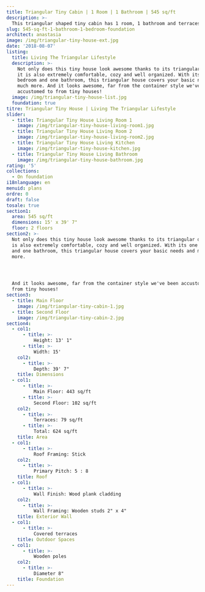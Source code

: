 ```yaml
---
title: Triangular Tiny Cabin | 1 Room | 1 Bathroom | 545 sq/ft
description: >-
  This triangular shaped tiny cabin has 1 room, 1 bathroom and terraces, for a total of 624 sq/ft, with 545 habitable sq/ft. It is built on wooden poles with a diameter of 8".
slug: 545-sq-ft-1-bathroom-1-bedroom-foundation
architect: anastasia
image: /img/triangular-tiny-house-ext.jpg
date: '2018-08-07'
listing:
  title: Living The Triangular Lifestyle
  description: >-
    Not only does this tiny house look awesome thanks to its triangular design,
    it is also extremely comfortable, cozy and well organized. With its one
    bedroom and one bathroom, this triangular house covers your basic needs and
    much more. And it looks awesome, far from the container style we've been 
    accustomed to from tiny houses!
  image: /img/triangular-tiny-house-list.jpg
  foundation: true
titre: Triangular Tiny House | Living The Triangular Lifestyle
slider:
  - title: Triangular Tiny House Living Room 1
    image: /img/triangular-tiny-house-living-room1.jpg
  - title: Triangular Tiny House Living Room 2
    image: /img/triangular-tiny-house-living-room2.jpg
  - title: Triangular Tiny House Living Kitchen
    image: /img/triangular-tiny-house-kitchen.jpg
  - title: Triangular Tiny House Living Bathroom
    image: /img/triangular-tiny-house-bathroom.jpg
rating: '5'
collections:
  - On foundation
i18nlanguage: en
menuid: plans
ordre: 0
draft: false
tosale: true
section1:
  area: 545 sq/ft
  dimensions: 15' x 39' 7"
  floor: 2 floors
section2: >-
  Not only does this tiny house look awesome thanks to its triangular design, it
  is also extremely comfortable, cozy and well organized. With its one bedroom
  and one bathroom, this triangular house covers your basic needs and much
  more. 




  And it looks awesome, far from the container style we've been accustomed to
  from tiny houses!
section3:
  - title: Main Floor
    image: /img/triangular-tiny-cabin-1.jpg
  - title: Second Floor
    image: /img/triangular-tiny-cabin-2.jpg
section4:
  - col1:
      - title: >-
          Height: 13' 1"
      - title: >-
          Width: 15'
    col2:
      - title: >-
          Depth: 39' 7"
    title: Dimensions
  - col1:
      - title: >-
          Main Floor: 443 sq/ft
      - title: >-
          Second Floor: 102 sq/ft
    col2:
      - title: >-
          Terraces: 79 sq/ft
      - title: >-
          Total: 624 sq/ft
    title: Area
  - col1:
      - title: >-
          Roof Framing: Stick
    col2:
      - title: >-
          Primary Pitch: 5 : 8
    title: Roof
  - col1:
      - title: >-
          Wall Finish: Wood plank cladding
    col2:
      - title: >-
          Wall Framing: Wooden studs 2" x 4"
    title: Exterior Wall 
  - col1:
      - title: >-
          Covered terraces
    title: Outdoor Spaces
  - col1:
      - title: >-
          Wooden poles
    col2:
      - title: >- 
          Diameter 8"
    title: Foundation
---
```


